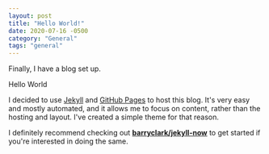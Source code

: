 ```yaml
---
layout: post
title: "Hello World!"
date: 2020-07-16 -0500
category: "General"
tags: "general"
---
```


Finally, I have a blog set up.

Hello World

I decided to use [Jekyll](https://jekyllrb.com/) and [GitHub Pages](https://pages.github.com/) to host this blog. It's very easy and mostly automated, and it allows me to focus on content, rather than the hosting and layout. I've created a simple theme for that reason.

<!--more-->

I definitely recommend checking out [**barryclark/jekyll-now**](https://github.com/barryclark/jekyll-now) to get started if you're interested in doing the same.
